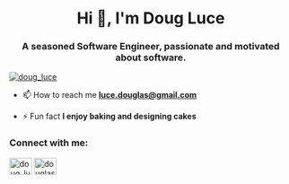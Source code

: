 <h1 align="center">Hi 👋, I'm Doug Luce</h1>
<h3 align="center">A seasoned Software Engineer, passionate and motivated about software.</h3>

<p align="left"> <a href="https://twitter.com/doug_luce" target="blank"><img src="https://img.shields.io/twitter/follow/doug_luce?logo=twitter&style=for-the-badge" alt="doug_luce" /></a> </p>

- 📫 How to reach me **luce.douglas@gmail.com**

- ⚡ Fun fact **I enjoy baking and designing cakes**

<h3 align="left">Connect with me:</h3>
<p align="left">
<a href="https://twitter.com/doug_luce" target="blank"><img align="center" src="https://raw.githubusercontent.com/rahuldkjain/github-profile-readme-generator/master/src/images/icons/Social/twitter.svg" alt="doug_luce" height="30" width="40" /></a>
<a href="https://linkedin.com/in/douglasluce" target="blank"><img align="center" src="https://raw.githubusercontent.com/rahuldkjain/github-profile-readme-generator/master/src/images/icons/Social/linked-in-alt.svg" alt="douglasluce" height="30" width="40" /></a>
</p>
